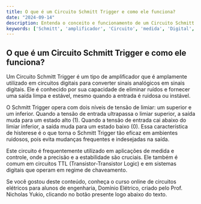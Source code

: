 ```yaml
---
title: O que é um Circuito Schmitt Trigger e como ele funciona?
date: "2024-09-14"
description: Entenda o conceito e funcionamento de um Circuito Schmitt Trigger no contexto de circuitos elétricos.
keywords: ['Schmitt', 'amplificador', 'Circuito', 'medida', 'Digital', 'Regime', 'TTL']
---
```


## O que é um Circuito Schmitt Trigger e como ele funciona?

Um Circuito Schmitt Trigger é um tipo de amplificador que é amplamente utilizado em circuitos digitais para converter sinais analógicos em sinais digitais. Ele é conhecido por sua capacidade de eliminar ruídos e fornecer uma saída limpa e estável, mesmo quando a entrada é ruidosa ou instável.

O Schmitt Trigger opera com dois níveis de tensão de limiar: um superior e um inferior. Quando a tensão de entrada ultrapassa o limiar superior, a saída muda para um estado alto (1). Quando a tensão de entrada cai abaixo do limiar inferior, a saída muda para um estado baixo (0). Essa característica de histerese é o que torna o Schmitt Trigger tão eficaz em ambientes ruidosos, pois evita mudanças frequentes e indesejadas na saída.

Este circuito é frequentemente utilizado em aplicações de medida e controle, onde a precisão e a estabilidade são cruciais. Ele também é comum em circuitos TTL (Transistor-Transistor Logic) e em sistemas digitais que operam em regime de chaveamento.

Se você gostou deste conteúdo, conheça o curso online de circuitos elétricos para alunos de engenharia, Domínio Elétrico, criado pelo Prof. Nicholas Yukio, clicando no botão presente logo abaixo do texto.